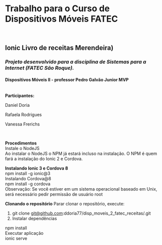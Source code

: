 <h1><b>Trabalho para o Curso de Dispositivos Móveis FATEC</b></h1> <br>
<h2><b>Ionic Livro de receitas Merendeira)</b></h2>
<h3><em>Projeto desenvolvido para a disciplina de Sistemas para a Internet (FATEC São Roque).</em></h3>
<h4>Disposítivos Móveis II - professor Pedro Galvão Junior MVP</h4><br>
<b>Participantes:</b>
<p>Daniel Doria</p>
<p>Rafaela Rodrigues</p>
<p>Vanessa Frerichs</p><br>

<b>Procedimentos</b><br>
Instale o NodeJS<br>
Ao instalar o NodeJS o NPM já estará incluso na instalação. O NPM é quem fará a instalação do Ionic 2 e Cordova.<br>

<b>Instalando Ionic 3 e Cordova 8</b><br>
npm install -g ionic@3<br>
Instalando Cordova@8<br>
npm install -g cordova<br>
Observação: Se você estiver em um sistema operacional baseado em Unix, será necessário pedir permissão de usuário root<br>

<b>Clonando o repositório</b>
Parar clonar o repositório, execute:<br>
1) git clone git@github.com:ddoria77/disp_moveis_2_fatec_receitas/.git<br>
2) Instalar dependências<br>

npm install<br>
Executar aplicação<br>
ionic serve<br>
